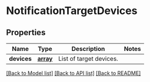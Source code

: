 # NotificationTargetDevices

## Properties
Name | Type | Description | Notes
------------ | ------------- | ------------- | -------------
**devices** | [**array**](.md) | List of target devices. | 

[[Back to Model list]](../README.md#documentation-for-models) [[Back to API list]](../README.md#documentation-for-api-endpoints) [[Back to README]](../README.md)

